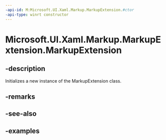 ```yaml
---
-api-id: M:Microsoft.UI.Xaml.Markup.MarkupExtension.#ctor
-api-type: winrt constructor
---
```


<!-- Method syntax.
public MarkupExtension.MarkupExtension()
-->

# Microsoft.UI.Xaml.Markup.MarkupExtension.MarkupExtension

## -description

Initializes a new instance of the MarkupExtension class.

## -remarks

## -see-also

## -examples

